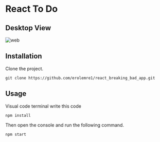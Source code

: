 # React To Do

## Desktop View
![web](https://github.com/erolemre1/react_breaking_bad_app/blob/main/BREAK%C4%B0NG-WEB.gif)


## Installation
Clone the project.
```
git clone https://github.com/erolemre1/react_breaking_bad_app.git
```

## Usage
Visual code terminal  write this code
```
npm install

```


Then open the console and run the following command.

```
npm start
```




